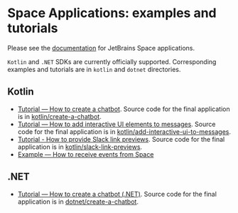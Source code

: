# Space Applications: examples and tutorials

Please see the [documentation](https://jetbrains.com/help/space/applications.html) for JetBrains Space applications.

`Kotlin` and `.NET` SDKs are currently officially supported. Corresponding examples and tutorials are in `kotlin` 
and `dotnet` directories.

## Kotlin

* [Tutorial — How to create a chatbot](https://jetbrains.com/help/space/get-started-create-a-chatbot.html). Source code for the final application is in [kotlin/create-a-chatbot](https://github.com/JetBrains/space-app-tutorials/tree/main/kotlin/create-a-chatbot).
* [Tutorial — How to add interactive UI elements to messages](https://jetbrains.com/help/space/how-to-add-ui-to-messages.html). Source code for the final application is in [kotlin/add-interactive-ui-to-messages](https://github.com/JetBrains/space-app-tutorials/tree/main/kotlin/add-interactive-ui-to-messages).
* [Tutorial - How to provide Slack link previews](https://www.jetbrains.com/help/space/kotlin-how-to-unfurl-links.html). Source code for the final application is in [kotlin/slack-link-previews](https://github.com/JetBrains/space-app-tutorials/tree/main/kotlin/slack-link-previews).
* [Example — How to receive events from Space](https://github.com/JetBrains/space-app-tutorials/tree/main/kotlin/space-events)

## .NET

* [Tutorial — How to create a chatbot (.NET)](https://jetbrains.com/help/space/how-to-create-a-chatbot-net.html). Source code for the final application is in [dotnet/create-a-chatbot](https://github.com/JetBrains/space-app-tutorials/tree/main/dotnet/create-a-chatbot).